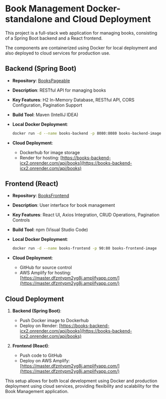 # Book Management Docker-standalone and Cloud Deployment

This project is a full-stack web application for managing books, consisting of a Spring Boot backend and a React frontend.

The components are containerized using Docker for local deployment and also deployed to cloud services for production use.

## Backend (Spring Boot)

- **Repository**: [BooksPageable](https://github.com/AlbertProfe/BooksPageable)

- **Description**: RESTful API for managing books

- **Key Features**: H2 In-Memory Database, RESTful API, CORS Configuration, Pagination Support

- **Build Tool**: Maven (IntelliJ IDEA)

- **Local Docker Deployment**:
  
  ```bash
  docker run -d --name books-backend -p 8080:8080 books-backend-image
  ```

- **Cloud Deployment**: 
  
  - Dockerhub for image storage
  - Render for hosting: [https://books-backend-icx2.onrender.com/api/books](https://books-backend-icx2.onrender.com/api/books)

## Frontend (React)

- **Repository**: [BooksFrontend](https://github.com/AlbertProfe/BooksFrontend)

- **Description**: User interface for book management

- **Key Features**: React UI, Axios Integration, CRUD Operations, Pagination Controls

- **Build Tool**: npm (Visual Studio Code)

- **Local Docker Deployment**:
  
  ```bash
  docker run -d --name books-frontend -p 90:80 books-frontend-image
  ```

- **Cloud Deployment**: 
  
  - GitHub for source control
  - AWS Amplify for hosting: [https://master.dfzntypm2yg8j.amplifyapp.com/](https://master.dfzntypm2yg8j.amplifyapp.com/)

## Cloud Deployment

1. **Backend (Spring Boot)**:
   
   - Push Docker image to Dockerhub
   - Deploy on Render: [https://books-backend-icx2.onrender.com/api/books](https://books-backend-icx2.onrender.com/api/books)

2. **Frontend (React)**:
   
   - Push code to GitHub
   - Deploy on AWS Amplify: [https://master.dfzntypm2yg8j.amplifyapp.com/](https://master.dfzntypm2yg8j.amplifyapp.com/)

This setup allows for both local development using Docker and production deployment using cloud services, providing flexibility and scalability for the Book Management application.
